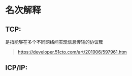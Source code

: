 # 名次解释

## TCP:

是指能够在多个不同网络间实现信息传输的协议簇

> https://developer.51cto.com/art/201906/597961.htm


## ICP/IP:
